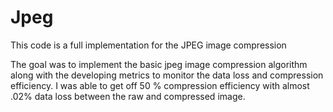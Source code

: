 # Jpeg
This code is a full implementation for the JPEG image compression

The goal was to implement the basic jpeg image compression algorithm along with the developing metrics to monitor the data loss and compression efficiency. I was able to get off 50 % compression efficiency with almost .02% data loss between the raw and compressed image.
